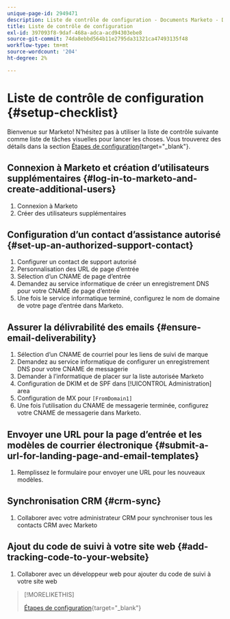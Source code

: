 ```yaml
---
unique-page-id: 2949471
description: Liste de contrôle de configuration - Documents Marketo - Documentation du produit
title: Liste de contrôle de configuration
exl-id: 397093f8-9daf-468a-adca-acd94303ebe8
source-git-commit: 74da8ebbd564b11e2795da31321ca47493135f48
workflow-type: tm+mt
source-wordcount: '204'
ht-degree: 2%

---
```


# Liste de contrôle de configuration {#setup-checklist}

Bienvenue sur Marketo! N’hésitez pas à utiliser la liste de contrôle suivante comme liste de tâches visuelles pour lancer les choses. Vous trouverez des détails dans la section [Étapes de configuration](/help/marketo/getting-started/setup/setup-steps.md){target="_blank"}.

## Connexion à Marketo et création d’utilisateurs supplémentaires {#log-in-to-marketo-and-create-additional-users}

1. Connexion à Marketo
1. Créer des utilisateurs supplémentaires

## Configuration d’un contact d’assistance autorisé {#set-up-an-authorized-support-contact}

1. Configurer un contact de support autorisé
1. Personnalisation des URL de page d’entrée
1. Sélection d’un CNAME de page d’entrée
1. Demandez au service informatique de créer un enregistrement DNS pour votre CNAME de page d’entrée
1. Une fois le service informatique terminé, configurez le nom de domaine de votre page d’entrée dans Marketo.

## Assurer la délivrabilité des emails {#ensure-email-deliverability}

1. Sélection d’un CNAME de courriel pour les liens de suivi de marque
1. Demandez au service informatique de configurer un enregistrement DNS pour votre CNAME de messagerie
1. Demander à l’informatique de placer sur la liste autorisée Marketo
1. Configuration de DKIM et de SPF dans [!UICONTROL Administration] area
1. Configuration de MX pour `[FromDomain1]`
1. Une fois l’utilisation du CNAME de messagerie terminée, configurez votre CNAME de messagerie dans Marketo.

## Envoyer une URL pour la page d’entrée et les modèles de courrier électronique {#submit-a-url-for-landing-page-and-email-templates}

1. Remplissez le formulaire pour envoyer une URL pour les nouveaux modèles.

## Synchronisation CRM {#crm-sync}

1. Collaborer avec votre administrateur CRM pour synchroniser tous les contacts CRM avec Marketo

## Ajout du code de suivi à votre site web {#add-tracking-code-to-your-website}

1. Collaborer avec un développeur web pour ajouter du code de suivi à votre site web

>[!MORELIKETHIS]
>
>[Étapes de configuration](/help/marketo/getting-started/setup/setup-steps.md){target="_blank"}
